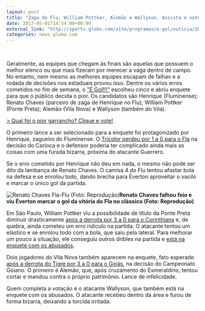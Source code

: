 ```yaml
---
layout: post
title: "Zaga do Flu, William Pottker, Alemão e Wallyson. Assista e vote no garrancho!"
date: 2017-05-01T14:54:00+00:00
external_link: "http://sportv.globo.com/site/programas/e-gol/noticia/2017/05/zaga-do-flu-william-pottker-alemao-e-wallyson-assista-e-vote-no-garrancho.html"
categories: news globo.com
---
```

&nbsp;

Geralmente, as equipes que chegam às finais são aquelas que possuem o melhor elenco ou que mais fizeram por merecer a vaga dentro de campo. No entanto, nem mesmo as melhores equipes escapam de falhas e a rodada de decisões nos estaduais provou isso. Dentre os vários erros cometidos no fim de semana, o ["É Gol!!!"](http://sportv.globo.com/site/programas/e-gol/) escolheu cinco e abriu enquete para que o público decida o pior. Os candidatos são Henrique (Fluminense); Renato Chaves (parceiro de zaga de Henrique no Flu); William Pottker (Ponte Preta); Alemão (Vila Nova) e Wallyson (também do Vila).

[\> Qual foi o pior garrancho? Clique e vote!](http://globoesporte.globo.com/sportv/programas/e-gol/interatividade/enquete/2017/5/1/qual-foi-o-garrancho-da-rodada-ee061134-2e86-11e7-aacc-065dd000503b.html)

O primeiro lance a ser selecionado para a enquete foi protagonizado por Henrique, zagueiro do Fluminense. O [Tricolor perdeu por 1 a 0 para o Fla](http://globoesporte.globo.com/rj/futebol/campeonato-carioca/jogo/30-04-2017/fluminense-flamengo) na decisão do Carioca e o defensor poderia ter complicado ainda mais as coisas com uma furada bizarra, próxima do atacante Guerrero.

Se o erro cometido por Henrique não deu em nada, o mesmo não pode ser dito da lambança de Renato Chaves. O camisa 4 do Flu tentou afastar bola na defesa e se enrolou todo, dando brecha para Éverton aproveitar o vacilo e marcar o único gol da partida.

 ![Renato Chaves Fla-Flu (Foto: Reprodução)](http://s2.glbimg.com/AdcarO1fEGTS6wYtP5-OrU5yuxM=/182x0:482x339/300x339/s.glbimg.com/es/ge/f/original/2017/04/30/renato.jpg "Renato Chaves Fla-Flu (Foto: Reprodução)")**Renato Chaves falhou feio e viu Éverton marcar o gol da vitória do Fla no clássico (Foto: Reprodução)**

Em São Paulo, William Pottker viu a possibilidade de título da Ponte Preta diminuir drasticamente [após a derrota por 3 a 0 para o Corinthians](http://globoesporte.globo.com/sp/campinas-e-regiao/futebol/campeonato-paulista/jogo/30-04-2017/ponte-preta-corinthians) e, de quebra, ainda cometeu um erro ridículo na partida. O atacante&nbsp;tentou um elástico e se enrolou todo com a bola, que saiu pela lateral. Para melhorar um pouco a situação, ele conseguiu outros dribles na partida e [está na enquete com os abusados](http://sportv.globo.com/site/programas/e-gol/noticia/2017/05/lucas-richarlison-pottker-rafael-sobis-e-wallyson-quem-e-o-abusado.html).

Dois jogadores do Vila Nova também aparecem na enquete, fato esperado [após a derrota do Tigre por 3 a 0 para o Goiás](http://globoesporte.globo.com/go/futebol/campeonato-goiano/jogo/30-04-2017/vila-nova-goias), na decisão do Campeonato Goiano. O primeiro é Alemão, que,&nbsp;após cruzamento do Esmeraldino, tentou cortar e mandou contra o próprio patrimônio. Lance de infelicidade.

Quem completa a votação é o atacante Wallyson, que também está na enquete com os abusados. O atacante recebeu dentro da área e furou de forma bizarra, deixando a torcida irritada.

